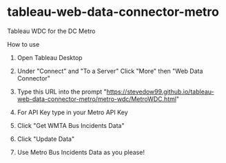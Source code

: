 # tableau-web-data-connector-metro
Tableau WDC for the DC Metro

How to use 

1. Open Tableau Desktop

2. Under "Connect" and "To a Server" Click "More" then "Web Data Connector"

3. Type this URL into the prompt "https://stevedow99.github.io/tableau-web-data-connector-metro/metro-wdc/MetroWDC.html"

4. For API Key type in your Metro API Key

5. Click "Get WMTA Bus Incidents Data"

6. Click "Update Data" 

7. Use Metro Bus Incidents Data as you please!
